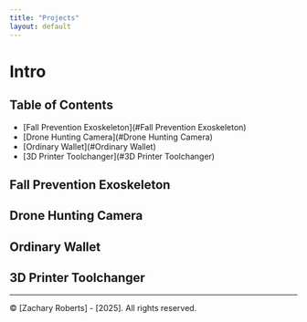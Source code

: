 ```yaml
---
title: "Projects"
layout: default
---
```


# Intro



## Table of Contents
- [Fall Prevention Exoskeleton](#Fall Prevention Exoskeleton)
- [Drone Hunting Camera](#Drone Hunting Camera)
- [Ordinary Wallet](#Ordinary Wallet)
- [3D Printer Toolchanger](#3D Printer Toolchanger)


## Fall Prevention Exoskeleton


## Drone Hunting Camera



## Ordinary Wallet



## 3D Printer Toolchanger




---

&copy; [Zachary Roberts] - [2025]. All rights reserved.
